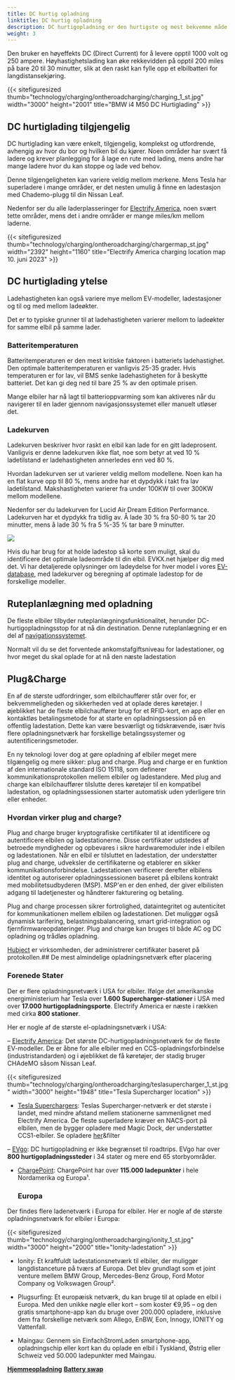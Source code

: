 ```yaml
---
title: DC hurtig opladning
linktitle: DC hurtig opladning
description: DC hurtigopladning er den hurtigste og mest bekvemme måde at oplade en elbil på på vejen.
weight: 3
---
```

<!-- markdownlint-disable MD033 -->

Den bruker en høyeffekts DC (Direct Current) for å levere opptil 1000 volt og 250 ampere. Høyhastighetslading kan øke rekkevidden på opptil 200 miles på bare 20 til 30 minutter, slik at den raskt kan fylle opp et elbilbatteri for langdistansekjøring.

{{< sitefiguresized thumb="technology/charging/ontheroadcharging/charging_1_st.jpg" width="3000" height="2001" title="BMW i4 M50 DC Hurtiglading" >}}

## DC hurtiglading tilgjengelig

DC hurtiglading kan være enkelt, tilgjengelig, komplekst og utfordrende, avhengig av hvor du bor og hvilken bil du kjører. Noen områder har svært få ladere og krever planlegging for å lage en rute med lading, mens andre har mange ladere hvor du kan stoppe og lade ved behov.

Denne tilgjengeligheten kan variere veldig mellom merkene. Mens Tesla har superladere i mange områder, er det nesten umulig å finne en ladestasjon med Chademo-plugg til din Nissan Leaf.

Nedenfor ser du alle laderplasseringer for [Electrify America](https://www.electrifyamerica.com/locate-charger/), noen svært tette områder, mens det i andre områder er mange miles/km mellom laderne.

{{< sitefiguresized thumb="technology/charging/ontheroadcharging/chargermap_st.jpg" width="2392" height="1160" title="Electrify America charging location map 10. juni 2023" >}}

## DC hurtiglading ytelse

Ladehastigheten kan også variere mye mellom EV-modeller, ladestasjoner og til og med mellom ladeøkter.

Det er to typiske grunner til at ladehastigheten varierer mellom to ladeøkter for samme elbil på samme lader.

### Batteritemperaturen

Batteritemperaturen er den mest kritiske faktoren i batteriets ladehastighet. Den optimale batteritemperaturen er vanligvis 25-35 grader. Hvis temperaturen er for lav, vil BMS senke ladehastigheten for å beskytte batteriet. Det kan gi deg ned til bare 25 % av den optimale prisen.

Mange elbiler har nå lagt til batterioppvarming som kan aktiveres når du navigerer til en lader gjennom navigasjonssystemet eller manuelt utløser det.

### Ladekurven

Ladekurven beskriver hvor raskt en elbil kan lade for en gitt ladeprosent. Vanligvis er denne ladekurven ikke flat, noe som betyr at ved 10 % ladetilstand er ladehastigheten annerledes enn ved 80 %.

Hvordan ladekurven ser ut varierer veldig mellom modellene. Noen kan ha en flat kurve opp til 80 %, mens andre har et dypdykk i takt fra lav ladetilstand. Makshastigheten varierer fra under 100KW til over 300KW mellom modellene.

Nedenfor ser du ladekurven for Lucid Air Dream Edition Performance. Ladekurven har et dypdykk fra tidlig av. Å lade 30 % fra 50-80 % tar 20 minutter, mens å lade 30 % fra 5 %-35 % tar bare 9 minutter.

<img src="/images/models/lucid/air/air_dream_edition_performance/chargingcurve.svg" class="img-fluid">


Hvis du har brug for at holde ladestop så korte som muligt, skal du identificere det optimale ladeområde til din elbil. EVKX.net hjælper dig med det. Vi har detaljerede oplysninger om ladeydelse for hver model i vores [EV-database](/evsearch/), med ladekurver og beregning af optimale ladestop for de forskellige modeller.

## Ruteplanlægning med opladning

De fleste elbiler tilbyder ruteplanlægningsfunktionalitet, herunder DC-hurtigopladningsstop for at nå din destination. Denne ruteplanlægning er en del af [navigationssystemet](../../infotainment/navigation/).

Normalt vil du se det forventede ankomstafgiftsniveau for ladestationer, og hvor meget du skal oplade for at nå den næste ladestation

## Plug&Charge

En af de største udfordringer, som elbilchauffører står over for, er bekvemmeligheden og sikkerheden ved at oplade deres køretøjer. I øjeblikket har de fleste elbilchauffører brug for et RFID-kort, en app eller en kontaktløs betalingsmetode for at starte en opladningssession på en offentlig ladestation. Dette kan være besværligt og tidskrævende, især hvis flere opladningsnetværk har forskellige betalingssystemer og autentificeringsmetoder.

En ny teknologi lover dog at gøre opladning af elbiler meget mere tilgængelig og mere sikker: plug and charge. Plug and charge er en funktion af den internationale standard ISO 15118, som definerer kommunikationsprotokollen mellem elbiler og ladestandere. Med plug and charge kan elbilchauffører tilslutte deres køretøjer til en kompatibel ladestation, og opladningssessionen starter automatisk uden yderligere trin eller enheder.

### Hvordan virker plug and charge?

Plug and charge bruger kryptografiske certifikater til at identificere og autentificere elbilen og ladestationerne. Disse certifikater udstedes af betroede myndigheder og opbevares i sikre hardwaremoduler inde i elbilen og ladestationen. Når en elbil er tilsluttet en ladestation, der understøtter plug and charge, udveksler de certifikaterne og etablerer en sikker kommunikationsforbindelse. Ladestationen verificerer derefter elbilens identitet og autoriserer opladningssessionen baseret på elbilens kontrakt med mobilitetsudbyderen (MSP). MSP'en er den enhed, der giver elbilisten adgang til ladetjenester og håndterer fakturering og betaling.

Plug and charge processen sikrer fortrolighed, dataintegritet og autenticitet for kommunikationen mellem elbilen og ladestationen. Det muliggør også dynamisk tarifering, belastningsbalancering, smart grid-integration og fjernfirmwareopdateringer. Plug and charge kan bruges til både AC og DC opladning og trådløs opladning.

[Hubject](https://www.hubject.com/) er virksomheden, der administrerer certifikater baseret på protokollen.## De mest almindelige opladningsnetværk efter placering

### Forenede Stater

Der er flere opladningsnetværk i USA for elbiler. Ifølge det amerikanske energiministerium har Tesla over **1.600 Supercharger-stationer** i USA med over **17.000 hurtigopladningsporte**. Electrify America er næste i rækken med cirka **800 stationer**.

Her er nogle af de største el-opladningsnetværk i USA:

– [Electrify America](https://www.electrifyamerica.com/): Det største DC-hurtigopladningsnetværk for de fleste EV-modeller. De er åbne for alle elbiler med en CCS-opladningsforbindelse (industristandarden) og i øjeblikket de få køretøjer, der stadig bruger CHAdeMO såsom Nissan Leaf.

{{< sitefiguresized thumb="technology/charging/ontheroadcharging/teslasupercharger_1_st.jpg" width="3000" height="1948" title="Tesla Supercharger location" >}}

- [Tesla Superchargers](https://www.tesla.com/findus/list/superchargers/United+States): Teslas Supercharger-netværk er det største i landet, med mindre afstand mellem stationerne sammenlignet med Electrify America. De fleste superladere kræver en NACS-port på elbilen, men de bygger opladere med Magic Dock, der understøtter CCS1-elbiler. Se opladere [her](https://www.tesla.com/findus?v=2&bounds=60.61822541172234%2C-37.567384000000004%2C18.24809425121173%2C-150.606party=zoom156party=zoom156party=zoom106party=zoom106)&filter

– [EVgo](https://www.evgo.com/): DC hurtigopladning er ikke begrænset til roadtrips. EVgo har over **800 hurtigopladningssteder** i 34 stater og mere end 65 storbyområder.

- [ChargePoint](https://driver.chargepoint.com/mapCenter/37.26709110057841/-121.95591497824141/18): ChargePoint har over **115.000 ladepunkter** i hele Nordamerika og Europa¹.
  ### Europa

Der findes flere ladenetværk i Europa for elbiler. Her er nogle af de største opladningsnetværk for elbiler i Europa:

{{< sitefiguresized thumb="technology/charging/ontheroadcharging/ionity_1_st.jpg" width="3000" height="2000" title="Ionity-ladestation" >}}

- Ionity: Et kraftfuldt ladestationsnetværk til elbiler, der muliggør langdistanceture på tværs af Europa. Det blev grundlagt som et joint venture mellem BMW Group, Mercedes-Benz Group, Ford Motor Company og Volkswagen Group².

- Plugsurfing: Et europæisk netværk, du kan bruge til at oplade en elbil i Europa. Med den unikke nøgle eller kort – som koster €9,95 – og den gratis smartphone-app kan du bruge over 200.000 opladere, inklusive dem fra forskellige netværk som Allego, EnBW, Eon, Innogy, IONITY og Vattenfall.

- Maingau: Gennem sin EinfachStromLaden smartphone-app, opladningschip eller kort kan du oplade en elbil i Tyskland, Østrig eller Schweiz ved 50.000 ladepunkter med Maingau.

<div class="mt-3 mb-3">
     <a href="../homecharging/" class="text-decoration-none text-black"><strong><i class="bi-arrow-left"></i> Hjemmeopladning</strong></a>
     <a href="../batteryswap/" class="text-decoration-none text-black float-end"><strong>Battery swap <i class="bi-arrow-right"></i></strong></a>
</div>